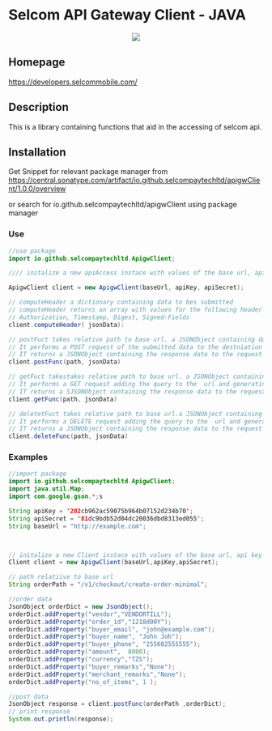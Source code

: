  
# Selcom API Gateway Client - JAVA

<p align='center'>
<img src="https://img.shields.io/badge/java-100%25-green">
</p>


## Homepage
https://developers.selcommobile.com/

## Description
This is a library containing functions that aid in the accessing of selcom api. 


## Installation 
Get Snippet for relevant package manager from https://central.sonatype.com/artifact/io.github.selcompaytechltd/apigwClient/1.0.0/overview 

or 
search for io.github.selcompaytechltd/apigwClient using package manager

### Use

```java
//use package
import io.github.selcompaytechltd.ApigwClient;

//// initalize a new apiAccess instace with values of the base url, api key and api secret

ApigwClient client = new ApigwClient(baseUrl, apiKey, apiSecret);

// computeHeader a dictionary containing data to bes submitted
// computeHeader returns an array with values for the following header fields: 
// Authorization, Timestamp, Digest, Signed-Fields
client.computeHeader( jsonData):

// postFuct takes relative path to base url. a JSONObject containing data to be submitted 
// It performs a POST request of the submitted data to the destniation url generatingg the header internally
// IT returns a JSONObject containing the response data to the request
client.postFunc(path, jsonData)

// getFuct takestakes relative path to base url. a JSONObject containing data to be submitted  
// It performs a GET request adding the query to the  url and generatingg the header internally
// IT returns a SJSONObject containing the response data to the request
client.getFunc(path, jsonData)

// deletetFuct takes relative path to base url.a JSONObject containing data to be submitted 
// It performs a DELETE request adding the query to the  url and generatingg the header internally
// IT returns a JSONObject containing the response data to the request
client.deleteFunc(path, jsonData)
```
### Examples
```java
//import package
import io.github.selcompaytechltd.ApigwClient;
import java.util.Map;
import com.google.gson.*;s

String apiKey = '202cb962ac59075b964b07152d234b70';
String apiSecret = '81dc9bdb52d04dc20036dbd8313ed055';
String baseUrl = "http://example.com";



// initalize a new Client instace with values of the base url, api key and api secret
Client client = new ApigwClient(baseUrl,apiKey,apiSecret);

// path relatiive to base url
String orderPath = "/v1/checkout/create-order-minimal";

//order data
JsonObject orderDict = new JsonObject();
orderDict.addProperty("vendor","VENDORTILL");
orderDict.addProperty("order_id","1218d00Y");
orderDict.addProperty("buyer_email", "john@example.com");
orderDict.addProperty("buyer_name", "John Joh");
orderDict.addProperty("buyer_phone", "255682555555");
orderDict.addProperty("amount",  8000);
orderDict.addProperty("currency","TZS");
orderDict.addProperty("buyer_remarks","None");
orderDict.addProperty("merchant_remarks","None");
orderDict.addProperty("no_of_items", 1 );

//post data
JsonObject response = client.postFunc(orderPath ,orderDict);
// print response
System.out.println(response);
```


